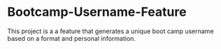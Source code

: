 # Bootcamp-Username-Feature
This project is a a feature that generates a unique boot camp username based on a format and personal information.
